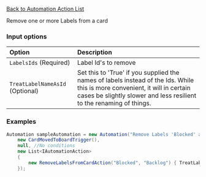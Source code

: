 [Back to Automation Action List](Automation-Engine#actions)

Remove one or more Labels from a card

### Input options
| Option| Description |
|:---|:---|
| `LabelsIds` (Required) | Label Id's to remove | 
| `TreatLabelNameAsId` (Optional) | Set this to 'True' if you supplied the names of labels instead of the Ids. While this is more convenient, it will in certain cases be slightly slower and less resilient to the renaming of things. | 

### Examples

```cs
Automation sampleAutomation = new Automation("Remove Labels 'Blocked' and 'Backlog' when the card is moved to board from another",
    new CardMovedToBoardTrigger(),
    null, //No conditions
    new List<IAutomationAction>
    {
        new RemoveLabelsFromCardAction("Blocked", "Backlog") { TreatLabelNameAsId = true }
    });
```